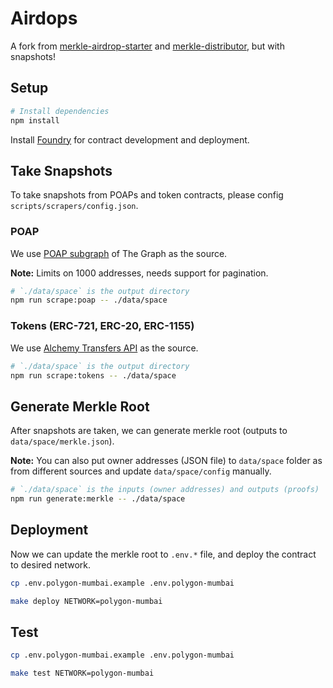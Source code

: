 # Airdops

A fork from [merkle-airdrop-starter](https://github.com/Anish-Agnihotri/merkle-airdrop-starter) and [merkle-distributor](https://github.com/Uniswap/merkle-distributor), but with snapshots!

## Setup

```bash
# Install dependencies
npm install
```

Install [Foundry](https://github.com/gakonst/foundry) for contract development and deployment.

## Take Snapshots

To take snapshots from POAPs and token contracts, please config `scripts/scrapers/config.json`.

### POAP

We use [POAP subgraph](https://thegraph.com/hosted-service/subgraph/poap-xyz/poap-xdai) of The Graph as the source.

**Note:** Limits on 1000 addresses, needs support for pagination.

```bash
# `./data/space` is the output directory
npm run scrape:poap -- ./data/space
```

### Tokens (ERC-721, ERC-20, ERC-1155)

We use [Alchemy Transfers API](https://docs.alchemy.com/alchemy/enhanced-apis/transfers-api) as the source.

```bash
# `./data/space` is the output directory
npm run scrape:tokens -- ./data/space
```

## Generate Merkle Root

After snapshots are taken, we can generate merkle root (outputs to `data/space/merkle.json`).

**Note:** You can also put owner addresses (JSON file) to `data/space` folder as from different sources and update `data/space/config` manually.

```bash
# `./data/space` is the inputs (owner addresses) and outputs (proofs)
npm run generate:merkle -- ./data/space
```

## Deployment

Now we can update the merkle root to `.env.*` file, and deploy the contract to desired network.

```bash
cp .env.polygon-mumbai.example .env.polygon-mumbai

make deploy NETWORK=polygon-mumbai
```

## Test

```bash
cp .env.polygon-mumbai.example .env.polygon-mumbai

make test NETWORK=polygon-mumbai
```
